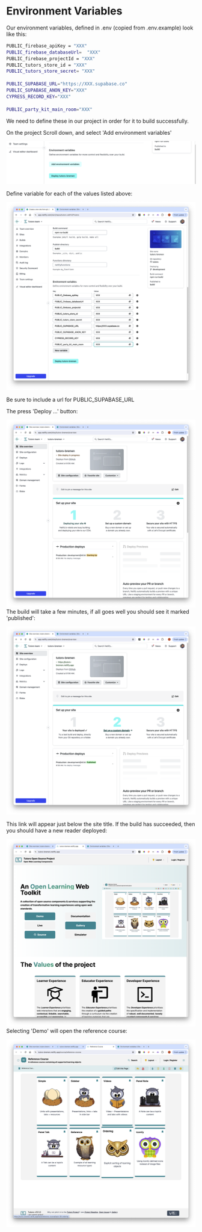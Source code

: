 # Environment Variables

Our environment variables, defined in .env (copied from .env.example) look like this:

~~~bash
PUBLIC_firebase_apiKey = "XXX"
PUBLIC_firebase_databaseUrl=  "XXX"
PUBLIC_firebase_projectId = "XXX"
PUBLIC_tutors_store_id = "XXX"
PUBLIC_tutors_store_secret= "XXX"

PUBLIC_SUPABASE_URL="https://XXX.supabase.co"
PUBLIC_SUPABASE_ANON_KEY="XXX"
CYPRESS_RECORD_KEY="XXX"

PUBLIC_party_kit_main_room="XXX"
~~~

We need to define these in our project in order for it to build successfully.

On the project Scroll down, and select 'Add environment variables'

![](img/x07.png)



Define variable for each of the values listed above:

![](img/x08.png)

Be sure to include a url for PUBLIC_SUPABASE_URL

The press 'Deploy ...' button:

![](img/x09.png)The build will take a few minutes, if all goes well you should see it marked 'published':

![](img/x10.png)

This link will appear just below the site title. If the build has succeeded, then you should have a new reader deployed:

![](img/x11.png)Selecting 'Demo' will open the reference course:



![](img/x12.png)
